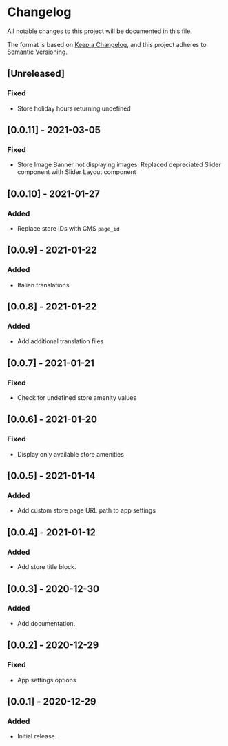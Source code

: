 # Changelog

All notable changes to this project will be documented in this file.

The format is based on [Keep a Changelog](https://keepachangelog.com/en/1.0.0/),
and this project adheres to [Semantic Versioning](https://semver.org/spec/v2.0.0.html).

## [Unreleased]

### Fixed

- Store holiday hours returning undefined

## [0.0.11] - 2021-03-05

### Fixed

- Store Image Banner not displaying images. Replaced depreciated Slider component with Slider Layout component

## [0.0.10] - 2021-01-27

### Added

- Replace store IDs with CMS `page_id`

## [0.0.9] - 2021-01-22

### Added

- Italian translations

## [0.0.8] - 2021-01-22

### Added

- Add additional translation files

## [0.0.7] - 2021-01-21

### Fixed

- Check for undefined store amenity values

## [0.0.6] - 2021-01-20

### Fixed

- Display only available store amenities

## [0.0.5] - 2021-01-14

### Added

- Add custom store page URL path to app settings

## [0.0.4] - 2021-01-12

### Added

- Add store title block.

## [0.0.3] - 2020-12-30

### Added

- Add documentation.

## [0.0.2] - 2020-12-29

### Fixed

- App settings options

## [0.0.1] - 2020-12-29

### Added

- Initial release.
